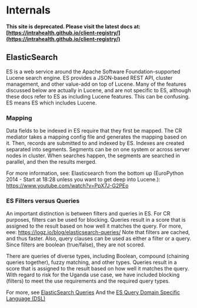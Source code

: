 # Internals

**This site is deprecated. Please visit the latest docs at:[https://intrahealth.github.io/client-registry/](https://intrahealth.github.io/client-registry/)**

## ElasticSearch

ES is a web service around the Apache Software Foundation-supported Lucene search engine. ES provides a JSON-based REST API, cluster management, and other value-add on top of Lucene. Many of the features discussed below are actually in Lucene, and are not specific to ES, although these docs refer to ES as including Lucene features. This can be confusing. ES means ES which includes Lucene.

### Mapping

Data fields to be indexed in ES require that they first be mapped. The CR mediator takes a mapping config file and generates the mapping based on it. Then, records are submitted to and indexed by ES. Indexes are created separated into segments. Segments can be on one system or across server nodes in cluster. When searches happen, the segments are searched in parallel, and then the results merged. 

For more information, see: Elasticsearch from the bottom up (EuroPython 2014 - Start at 18:28 unless you want to get deep into Lucene.): https://www.youtube.com/watch?v=PpX7J-G2PEo

### ES Filters versus Queries

An important distinction is between filters and queries in ES. For CR purposes, filters can be used for blocking. Queries result in a score that is assigned to the result based on how well it matches the query. For more, eee: https://logz.io/blog/elasticsearch-queries/ Note that filters are cached, and thus faster. Also, query clauses can be used as either a filter or a query. Since filters are boolean (true/false), they are not scored.

There are queries of diverse types, including Boolean, compound (chaining queries together), fuzzy matching, and other types. Queries result in a score that is assigned to the result based on how well it matches the query. With regard to risk for the Uganda use case, we have included blocking (filters) to meet the use requirements and the required query types.

For more, see [ElasticSearch Queries](https://logz.io/blog/elasticsearch-queries/)
And the [ES Query Domain Specific Language (DSL)](https://www.elastic.co/guide/en/elasticsearch/reference/current/query-dsl.html)
